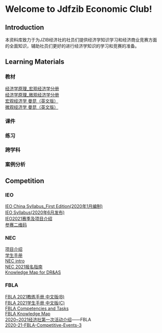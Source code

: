 # Welcome to Jdfzib Economic Club!
## Introduction
本资料库致力于为JZIB经济社的社员们提供经济学知识学习和经济商业竞赛方面的全面知识，辅助社员们更好的进行经济学知识的学习和竞赛的准备。

## Learning Materials
### 教材
[经济学原理_宏观经济学分册][test1]<br/>
[经济学原理_微观经济学分册][test2]<br/>
[宏观经济学 曼昆（英文版）][test3]<br/>
[微观经济学 曼昆（英文版）][test4]<br/>
### 课件
### 练习
### 跨学科
### 案例分析

## Competition
### IEO
[IEO China Syllabus_First Edition(2020年1月编制)][test5]<br/>
[IEO Syllabus(2020年6月发布)][test6]<br/>
[IEO2021赛季及项目介绍][test7]<br/>
[参赛二维码][test8]<br/>
### NEC
[项目介绍][test9]<br/>
[学生手册][test10]<br/>
[NEC intro][test11]<br/>
[NEC 2021报名指南][test12]<br/>
[Knowledge Map for DR&AS][test13]<br/>
### FBLA
[FBLA 2021教练手册 中文版(B)][test14]<br/>
[FBLA 2021学生手册 中文版(C)][test15]<br/>
[FBLA Competencies and Tasks][test16]<br/>
[FBLA Knowledge Map][test17]<br/>
[2020~2021经济社第一次活动介绍][test18]——FBLA<br/>
[2020-21-FBLA-Competitive-Events-3][test19]<br/>

[test1]:https://github.com/JzibEconomicClub/download/raw/master/textbook/%E3%80%8A%E7%BB%8F%E6%B5%8E%E5%AD%A6%E5%8E%9F%E7%90%86__%E7%AC%AC7%E7%89%88__%E5%AE%8F%E8%A7%82%E7%BB%8F%E6%B5%8E%E5%AD%A6%E5%88%86%E5%86%8C%EF%BC%88%E9%AB%98%E6%B8%85%EF%BC%89%E3%80%8BN.%E6%A0%BC%E9%87%8C%E9%AB%98%E5%88%A9%C2%B7%E6%9B%BC%E6%98%86_%EF%BC%88N.Gregory_Mankiw%EF%BC%89.pdf
[test2]:https://github.com/JzibEconomicClub/download/raw/master/textbook/%E7%BB%8F%E6%B5%8E%E5%AD%A6%E5%8E%9F%E7%90%86_%E5%BE%AE%E8%A7%82%E7%BB%8F%E6%B5%8E%E5%AD%A6%E5%88%86%E5%86%8C_%E7%BE%8E_%E6%9B%BC%E6%98%86%EF%BC%88%E7%AC%AC%E4%B8%83%E7%89%88%EF%BC%89.pdf
[test3]:https://github.com/JzibEconomicClub/download/raw/master/textbook/%E6%9B%BC%E6%98%86%20%E5%AE%8F%E8%A7%82%E7%BB%8F%E6%B5%8E%E5%AD%A6%20%E8%8B%B1%E6%96%87%E7%AC%AC%E5%85%AD%E7%89%88.pdf
[test4]:https://github.com/JzibEconomicClub/download/raw/master/textbook/%E6%9B%BC%E6%98%86%20%E5%AE%8F%E8%A7%82%E7%BB%8F%E6%B5%8E%E5%AD%A6%20%E8%8B%B1%E6%96%87%E7%AC%AC%E5%85%AD%E7%89%88.pdf
[test5]:https://github.com/JzibEconomicClub/download/raw/master/ieo/IEO%20China%20Syllabus_First%20Edition(2020%E5%B9%B41%E6%9C%88%E7%BC%96%E5%88%B6).pdf
[test6]:https://github.com/JzibEconomicClub/download/raw/master/ieo/IEO%20Syllabus(2020%E5%B9%B46%E6%9C%88%E5%8F%91%E5%B8%83).pdf
[test7]:https://github.com/JzibEconomicClub/download/raw/master/ieo/IEO2021%E8%B5%9B%E5%AD%A3%E5%8F%8A%E9%A1%B9%E7%9B%AE%E4%BB%8B%E7%BB%8D(1).pdf
[test8]:https://github.com/JzibEconomicClub/download/raw/master/ieo/qrcode.jpg
[test9]:https://github.com/JzibEconomicClub/download/raw/master/nec/befa21fccb0fd5124796d34c25767f2b.pdf
[test10]:https://github.com/JzibEconomicClub/download/raw/master/nec/%E5%AD%A6%E7%94%9F%E6%89%8B%E5%86%8C.pdf
[test11]:https://github.com/JzibEconomicClub/download/raw/master/nec/NEC%20intro(1).pptx
[test12]:https://github.com/JzibEconomicClub/download/raw/master/nec/NEC%202021%E6%8A%A5%E5%90%8D%E6%8C%87%E5%8D%97(1).pdf
[test13]:https://github.com/JzibEconomicClub/download/raw/master/nec/Knowledge%20Map%20for%20DR%26AS(1).pdf
[test14]:https://github.com/JzibEconomicClub/download/raw/master/fbla/FBLA%202021%E6%95%99%E7%BB%83%E6%89%8B%E5%86%8C%20%E4%B8%AD%E6%96%87%E7%89%88(B)-0827(1).pdf
[test15]:https://github.com/JzibEconomicClub/download/raw/master/fbla/FBLA%202021%E5%AD%A6%E7%94%9F%E6%89%8B%E5%86%8C%20%E4%B8%AD%E6%96%87%E7%89%88(C)-0903.pdf
[test16]:https://github.com/JzibEconomicClub/download/raw/master/fbla/FBLA%20Competencies%20and%20Tasks.zip
[test17]:https://github.com/JzibEconomicClub/download/raw/master/fbla/FBLA%20Knowledge%20Map.pdf
[test18]:https://github.com/JzibEconomicClub/download/raw/master/fbla/2020~2021%E7%BB%8F%E6%B5%8E%E7%A4%BE%E7%AC%AC%E4%B8%80%E6%AC%A1%E6%B4%BB%E5%8A%A8%E4%BB%8B%E7%BB%8D%E2%80%94%E2%80%94FBLA(1).pptx
[test19]:https://github.com/JzibEconomicClub/download/raw/master/fbla/2020-21-FBLA-Competitive-Events-3.pdf
